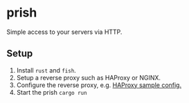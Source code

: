 # prish
Simple access to your servers via HTTP.

## Setup
1. Install `rust` and `fish`.
2. Setup a reverse proxy such as HAProxy or NGINX.
3. Configure the reverse proxy, e.g. [HAProxy sample config.](./configs/haproxy/README.md)
4. Start the prish `cargo run`
